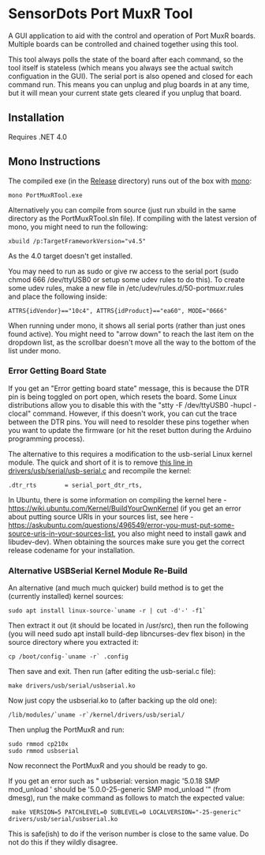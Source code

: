 # SensorDots Port MuxR Tool

A GUI application to aid with the control and operation of Port MuxR boards. Multiple boards can be controlled and chained together using this tool.

This tool always polls the state of the board after each command, so the tool itself is stateless (which means you always see the actual switch configuation in the GUI). The serial port is also opened and closed for each command run. This means you can unplug and plug boards in at any time, but it will mean your current state gets cleared if you unplug that board.

## Installation

Requires .NET 4.0

## Mono Instructions

The compiled exe (in the [Release](https://github.com/SensorDots/PortMuxRTool/tree/master/PortMuxRTool/bin/Release) directory) runs out of the box with [mono](https://www.mono-project.com/):
```
mono PortMuxRTool.exe
```
Alternatively you can compile from source (just run xbuild in the same directory as the PortMuxRTool.sln file). If compiling with the latest version of mono, you might need to run the following:
```
xbuild /p:TargetFrameworkVersion="v4.5"
```
As the 4.0 target doesn't get installed.

You may need to run as sudo or give rw access to the serial port (sudo chmod 666 /dev/ttyUSB0 or setup some udev rules to do this). To create some udev rules, make a new file in /etc/udev/rules.d/50-portmuxr.rules and place the following inside:
```
ATTRS{idVendor}=="10c4", ATTRS{idProduct}=="ea60", MODE="0666"
```
When running under mono, it shows all serial ports (rather than just ones found active). You might need to "arrow down" to reach the last item on the dropdown list, as the scrollbar doesn't move all the way to the bottom of the list under mono.

### Error Getting Board State

If you get an "Error getting board state" message, this is because the DTR pin is being toggled on port open, which resets the board. Some Linux distributions allow you to disable this with the "stty -F /dev/ttyUSB0 -hupcl -clocal" command. However, if this doesn't work, you can cut the trace between the DTR pins. You will need to resolder these pins together when you want to update the firmware (or hit the reset button during the Arduino programming process).

The alternative to this requires a modification to the usb-serial Linux kernel module. The quick and short of it is to remove [this line in drivers/usb/serial/usb-serial.c](https://github.com/torvalds/linux/blob/master/drivers/usb/serial/usb-serial.c#L712) and recompile the kernel:
```
.dtr_rts		= serial_port_dtr_rts,
```
In Ubuntu, there is some information on compiling the kernel here - https://wiki.ubuntu.com/Kernel/BuildYourOwnKernel (if you get an error about putting source URIs in your sources list, see here - https://askubuntu.com/questions/496549/error-you-must-put-some-source-uris-in-your-sources-list, you also might need to install gawk and libudev-dev). When obtaining the sources make sure you get the correct release codename for your installation.

### Alternative USBSerial Kernel Module Re-Build
An alternative (and much much quicker) build method is to get the (currently installed) kernel sources:
```
sudo apt install linux-source-`uname -r | cut -d'-' -f1`
```
Then extract it out (it should be located in /usr/src), then run the following (you will need sudo apt install build-dep libncurses-dev flex bison) in the source directory where you extracted it:

```
cp /boot/config-`uname -r` .config
```
Then save and exit. Then run (after editing the usb-serial.c file):
```
make drivers/usb/serial/usbserial.ko
```
Now just copy the usbserial.ko to (after backing up the old one):
```
/lib/modules/`uname -r`/kernel/drivers/usb/serial/
```
Then unplug the PortMuxR and run:
```
sudo rmmod cp210x
sudo rmmod usbserial
```
Now reconnect the PortMuxR and you should be ready to go.

If you get an error such as " usbserial: version magic '5.0.18 SMP mod_unload ' should be '5.0.0-25-generic SMP mod_unload '" (from dmesg), run the make command as follows to match the expected value:
```
 make VERSION=5 PATCHLEVEL=0 SUBLEVEL=0 LOCALVERSION="-25-generic" drivers/usb/serial/usbserial.ko
```
This is safe(ish) to do if the verison number is close to the same value. Do not do this if they wildly disagree.
